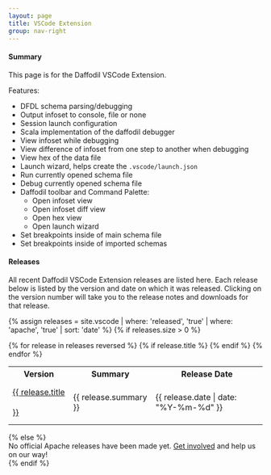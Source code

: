 ```yaml
---
layout: page
title: VSCode Extension
group: nav-right
---
```

<!--
{% comment %}
Licensed to the Apache Software Foundation (ASF) under one or more
contributor license agreements.  See the NOTICE file distributed with
this work for additional information regarding copyright ownership.
The ASF licenses this file to you under the Apache License, Version 2.0
(the "License"); you may not use this file except in compliance with
the License.  You may obtain a copy of the License at

http://www.apache.org/licenses/LICENSE-2.0

Unless required by applicable law or agreed to in writing, software
distributed under the License is distributed on an "AS IS" BASIS,
WITHOUT WARRANTIES OR CONDITIONS OF ANY KIND, either express or implied.
See the License for the specific language governing permissions and
limitations under the License.
{% endcomment %}
-->

#### Summary
This page is for the Daffodil VSCode Extension. 

Features:

* DFDL schema parsing/debugging
* Output infoset to console, file or none
* Session launch configuration
* Scala implementation of the daffodil debugger
* View infoset while debugging
* View difference of infoset from one step to another when debugging
* View hex of the data file
* Launch wizard, helps create the `.vscode/launch.json`
* Run currently opened schema file
* Debug currently opened schema file
* Daffodil toolbar and Command Palette:
    * Open infoset view
    * Open infoset diff view
    * Open hex view
    * Open launch wizard
* Set breakpoints inside of main schema file
* Set breakpoints inside of imported schemas

#### Releases

All recent Daffodil VSCode Extension releases are listed here. Each release below is listed by the version and date on which it was released. Clicking on the version number will take you to the release notes and downloads for that release.

{% assign releases = site.vscode  | where: 'released', 'true' | where: 'apache', 'true' | sort: 'date' %}
{% if releases.size > 0 %}
<table class="table">
    <tr>
        <th class="col-md-1">Version</th>
        <th>Summary</th>
        <th class="col-md-2 text-right">Release&nbsp;Date</th>
    </tr>
    {% for release in releases reversed %}
        {% if release.title %}
            <tr>
                <td style="vertical-align: middle; line-height: 2.5em;" class="col-md-1"><a href="{{ release.url | prepend: site.baseurl }}">{{ release.title }}</a></td>
                <td style="vertical-align: middle;">{{ release.summary }}</td>
                <td style="vertical-align: middle;" class="col-md-2 text-right">{{ release.date | date: "%Y-%m-%d" }}</td>
            </tr>
        {% endif %}
    {% endfor %}
</table>
{% else %}
<div class="alert alert-warning">
No official Apache releases have been made yet. <a href="/community">Get involved</a> and help us on our way!
</div>
{% endif %}
